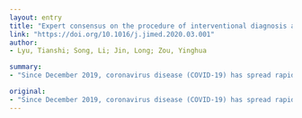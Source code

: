 ```yaml
---
layout: entry
title: "Expert consensus on the procedure of interventional diagnosis and treatment of cancer patients during the COVID-19 epidemic"
link: "https://doi.org/10.1016/j.jimed.2020.03.001"
author:
- Lyu, Tianshi; Song, Li; Jin, Long; Zou, Yinghua

summary:
- "Since December 2019, coronavirus disease (COVID-19) has spread rapidly from Wuhan, Hubei province, to other regions of China. To reduce and prevent cross-over infections in the interventional diagnosis and treatment of tumor patients. The interventional oncology branch of the China Anti-Cancer Association organized specialists to compile the corresponding expert consensus. This consensus summarizes the critical points for COVID19 prevention. It focuses on the management of outpatients, inpatients and interventional operating room in China, the disease has spread spread rapidly. has spread. Since December 2019."

original:
- "Since December 2019, coronavirus disease (COVID-19) has spread rapidly from Wuhan, Hubei province, to other regions of China. To reduce and prevent cross-over infections in the interventional diagnosis and treatment of tumor patients. The Interventional Oncology Branch of the China Anti-Cancer Association organized specialists to compile the corresponding expert consensus. The consensus summarizes the critical points for COVID-19 prevention, focusing on the management of outpatients, inpatients, and interventional operating room in this particular time."
---
```


